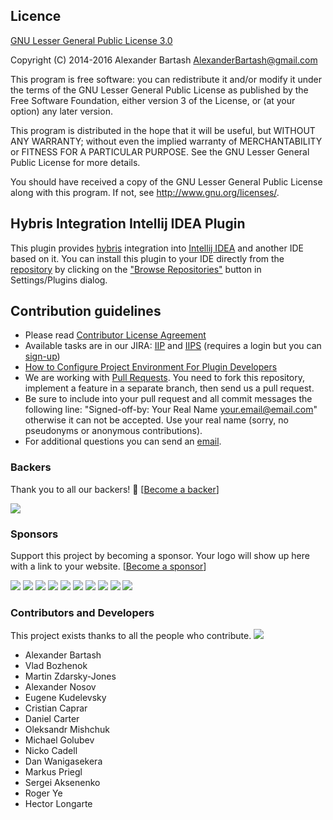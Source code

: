 ## Licence ##

[GNU Lesser General Public License 3.0](http://www.gnu.org/licenses/)

Copyright (C) 2014-2016 Alexander Bartash <AlexanderBartash@gmail.com>

This program is free software: you can redistribute it and/or modify
it under the terms of the GNU Lesser General Public License as
published by the Free Software Foundation, either version 3 of the
License, or (at your option) any later version.

This program is distributed in the hope that it will be useful,
but WITHOUT ANY WARRANTY; without even the implied warranty of
MERCHANTABILITY or FITNESS FOR A PARTICULAR PURPOSE.
See the GNU Lesser General Public License for more details.

You should have received a copy of the GNU Lesser General Public License
along with this program. If not, see <http://www.gnu.org/licenses/>.

## Hybris Integration Intellij IDEA Plugin ##

This plugin provides [hybris](https://hybris.com/ru/) integration into [Intellij IDEA](https://www.jetbrains.com/idea/) and another IDE based on it.
You can install this plugin to your IDE directly from the [repository](https://plugins.jetbrains.com/plugin/7525) by clicking on the ["Browse Repositories"](https://www.jetbrains.com/idea/help/installing-updating-and-uninstalling-repository-plugins.html) button in Settings/Plugins dialog.

## Contribution guidelines ##

* Please read [Contributor License Agreement](http://developercertificate.org)
* Available tasks are in our JIRA: [IIP](https://hybris-integration.atlassian.net/projects/IIP) and [IIPS](https://hybris-integration.atlassian.net/projects/IIPS) (requires a login but you can [sign-up](https://hybris-integration.atlassian.net/admin/users/sign-up))
* [How to Configure Project Environment For Plugin Developers](https://hybris-integration.atlassian.net/wiki/display/IIPPS/How+to+Configure+Project+Environment+For+Plugin+Developers")
* We are working with [Pull Requests](https://help.github.com/articles/about-pull-requests/). You need to fork this repository, implement a feature in a separate branch, then send us a pull request.
* Be sure to include into your pull request and all commit messages the following line: "Signed-off-by: Your Real Name your.email@email.com" otherwise it can not be accepted. Use your real name (sorry, no pseudonyms or anonymous contributions).
* For additional questions you can send an [email](mailto:AlexanderBartash@gmail.com?cc=martin.zdarsky@hybris.com).

### Backers

Thank you to all our backers! 🙏 [[Become a backer](https://opencollective.com/hybris-integration-intellij-idea-plugin#backer)]

<a href="https://opencollective.com/hybris-integration-intellij-idea-plugin#backers" target="_blank"><img src="https://opencollective.com/hybris-integration-intellij-idea-plugin/backers.svg?width=890"></a>

### Sponsors

Support this project by becoming a sponsor. Your logo will show up here with a link to your website. [[Become a sponsor](https://opencollective.com/hybris-integration-intellij-idea-plugin#sponsor)]

<a href="https://opencollective.com/hybris-integration-intellij-idea-plugin/sponsor/0/website" target="_blank"><img src="https://opencollective.com/hybris-integration-intellij-idea-plugin/sponsor/0/avatar.svg"></a>
<a href="https://opencollective.com/hybris-integration-intellij-idea-plugin/sponsor/1/website" target="_blank"><img src="https://opencollective.com/hybris-integration-intellij-idea-plugin/sponsor/1/avatar.svg"></a>
<a href="https://opencollective.com/hybris-integration-intellij-idea-plugin/sponsor/2/website" target="_blank"><img src="https://opencollective.com/hybris-integration-intellij-idea-plugin/sponsor/2/avatar.svg"></a>
<a href="https://opencollective.com/hybris-integration-intellij-idea-plugin/sponsor/3/website" target="_blank"><img src="https://opencollective.com/hybris-integration-intellij-idea-plugin/sponsor/3/avatar.svg"></a>
<a href="https://opencollective.com/hybris-integration-intellij-idea-plugin/sponsor/4/website" target="_blank"><img src="https://opencollective.com/hybris-integration-intellij-idea-plugin/sponsor/4/avatar.svg"></a>
<a href="https://opencollective.com/hybris-integration-intellij-idea-plugin/sponsor/5/website" target="_blank"><img src="https://opencollective.com/hybris-integration-intellij-idea-plugin/sponsor/5/avatar.svg"></a>
<a href="https://opencollective.com/hybris-integration-intellij-idea-plugin/sponsor/6/website" target="_blank"><img src="https://opencollective.com/hybris-integration-intellij-idea-plugin/sponsor/6/avatar.svg"></a>
<a href="https://opencollective.com/hybris-integration-intellij-idea-plugin/sponsor/7/website" target="_blank"><img src="https://opencollective.com/hybris-integration-intellij-idea-plugin/sponsor/7/avatar.svg"></a>
<a href="https://opencollective.com/hybris-integration-intellij-idea-plugin/sponsor/8/website" target="_blank"><img src="https://opencollective.com/hybris-integration-intellij-idea-plugin/sponsor/8/avatar.svg"></a>
<a href="https://opencollective.com/hybris-integration-intellij-idea-plugin/sponsor/9/website" target="_blank"><img src="https://opencollective.com/hybris-integration-intellij-idea-plugin/sponsor/9/avatar.svg"></a>

### Contributors and Developers

This project exists thanks to all the people who contribute.
<a href="graphs/contributors"><img src="https://opencollective.com/hybris-integration-intellij-idea-plugin/contributors.svg?width=890&button=false"/></a>
* Alexander Bartash
* Vlad Bozhenok
* Martin Zdarsky-Jones
* Alexander Nosov
* Eugene Kudelevsky
* Cristian Caprar
* Daniel Carter
* Oleksandr Mishchuk
* Michael Golubev
* Nicko Cadell
* Dan Wanigasekera
* Markus Priegl
* Sergei Aksenenko
* Roger Ye
* Hector Longarte
